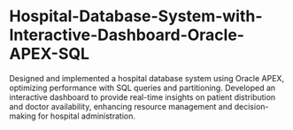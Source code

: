 # Hospital-Database-System-with-Interactive-Dashboard-Oracle-APEX-SQL
Designed and implemented a hospital database system using Oracle APEX, optimizing performance with SQL queries and partitioning. Developed an interactive dashboard to provide real-time insights on patient distribution and doctor availability, enhancing resource management and decision-making for hospital administration.

